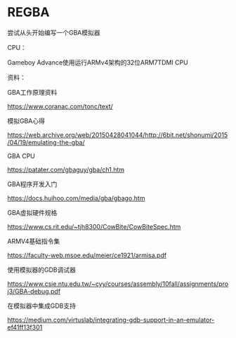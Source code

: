 # REGBA
尝试从头开始编写一个GBA模拟器



CPU：

Gameboy Advance使用运行ARMv4架构的32位ARM7TDMI CPU





资料：

GBA工作原理资料

https://www.coranac.com/tonc/text/

模拟GBA心得

https://web.archive.org/web/20150428041044/http://6bit.net/shonumi/2015/04/19/emulating-the-gba/

GBA CPU

https://patater.com/gbaguy/gba/ch1.htm

GBA程序开发入门

https://docs.huihoo.com/media/gba/gbago.htm

GBA虚拟硬件规格

https://www.cs.rit.edu/~tjh8300/CowBite/CowBiteSpec.htm

ARMV4基础指令集

https://faculty-web.msoe.edu/meier/ce1921/armisa.pdf

使用模拟器的GDB调试器

https://www.csie.ntu.edu.tw/~cyy/courses/assembly/10fall/assignments/proj3/GBA-debug.pdf

在模拟器中集成GDB支持

https://medium.com/virtuslab/integrating-gdb-support-in-an-emulator-ef41ff13f301